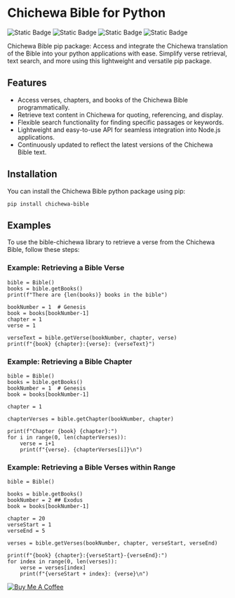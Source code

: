 # Chichewa Bible for Python

![Static Badge](https://img.shields.io/badge/m2kdevelopments-purple?style=plastic&logo=github&logoColor=purple&label=developer&link=https%3A%2F%2Fgithub.com%2Fm2kdevelopments)
![Static Badge](https://img.shields.io/badge/MIT-green?style=plastic&logo=license&logoColor=green&label=license)
![Static Badge](https://img.shields.io/badge/buy_me_a_coffee-yellow?style=plastic&logo=buymeacoffee&logoColor=yellow&label=support&link=https%3A%2F%2Fwww.buymeacoffee.com%2Fm2kdevelopments)
![Static Badge](https://img.shields.io/badge/paypal-blue?style=plastic&logo=paypal&logoColor=blue&label=support&link=https%3A%2F%2Fpaypal.me%2Fm2kdevelopment)



Chichewa Bible pip package: Access and integrate the Chichewa translation of the Bible into your python applications with ease. Simplify verse retrieval, text search, and more using this lightweight and versatile pip package.


## Features

- Access verses, chapters, and books of the Chichewa Bible programmatically.
- Retrieve text content in Chichewa for quoting, referencing, and display.
- Flexible search functionality for finding specific passages or keywords.
- Lightweight and easy-to-use API for seamless integration into Node.js applications.
- Continuously updated to reflect the latest versions of the Chichewa Bible text.

## Installation

You can install the Chichewa Bible python package using pip:

```
pip install chichewa-bible
```

## Examples
To use the bible-chichewa library to retrieve a verse from the Chichewa Bible, follow these steps:

### Example: Retrieving a Bible Verse
```
bible = Bible()
books = bible.getBooks()
print(f"There are {len(books)} books in the bible")

bookNumber = 1  # Genesis
book = books[bookNumber-1]
chapter = 1
verse = 1

verseText = bible.getVerse(bookNumber, chapter, verse)
print(f"{book} {chapter}:{verse}: {verseText}")
```


### Example: Retrieving a Bible Chapter

```
bible = Bible()
books = bible.getBooks()
bookNumber = 1  # Genesis
book = books[bookNumber-1]

chapter = 1 

chapterVerses = bible.getChapter(bookNumber, chapter)

print(f"Chapter {book} {chapter}:")
for i in range(0, len(chapterVerses)):
    verse = i+1
    print(f"{verse}. {chapterVerses[i]}\n")

```

### Example: Retrieving a Bible Verses within Range
```
bible = Bible()

books = bible.getBooks()
bookNumber = 2 ## Exodus
book = books[bookNumber-1]

chapter = 20
verseStart = 1
verseEnd = 5

verses = bible.getVerses(bookNumber, chapter, verseStart, verseEnd)

print(f"{book} {chapter}:{verseStart}-{verseEnd}:")
for index in range(0, len(verses)):
    verse = verses[index]
    print(f"{verseStart + index}: {verse}\n")

```

<a href="https://www.buymeacoffee.com/m2kdevelopments" target="_blank">
<img src="https://cdn.buymeacoffee.com/buttons/v2/default-yellow.png" alt="Buy Me A Coffee" style="height: 60px !importantwidth: 217px !important" >
</a>